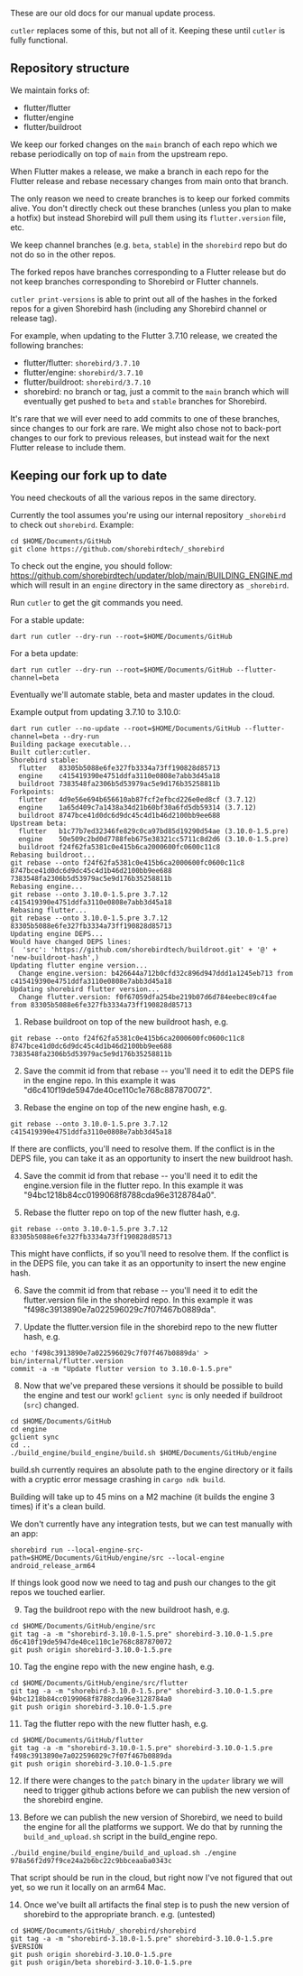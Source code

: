 These are our old docs for our manual update process.

`cutler` replaces some of this, but not all of it. Keeping these until
`cutler` is fully functional.

## Repository structure

We maintain forks of:
* flutter/flutter
* flutter/engine
* flutter/buildroot

We keep our forked changes on the `main` branch of each repo which we rebase
periodically on top of `main` from the upstream repo.

When Flutter makes a release, we make a branch in each repo for the Flutter
release and rebase necessary changes from main onto that branch.

The only reason we need to create branches is to keep our forked commits alive.
You don't directly check out these branches (unless you plan to make a hotfix)
but instead Shorebird will pull them using its `flutter.version` file, etc.

We keep channel branches (e.g. `beta`, `stable`) in the `shorebird` repo but
do not do so in the other repos.

The forked repos have branches corresponding to a Flutter release but do not
keep branches corresponding to Shorebird or Flutter channels.

`cutler print-versions` is able to print out all of the hashes in the forked
repos for a given Shorebird hash (including any Shorebird channel or release
tag).

For example, when updating to the Flutter 3.7.10 release, we created the
following branches:
* flutter/flutter: `shorebird/3.7.10`
* flutter/engine: `shorebird/3.7.10`
* flutter/buildroot: `shorebird/3.7.10`
* shorebird: no branch or tag, just a commit to the `main` branch which will
  eventually get pushed to `beta` and `stable` branches for Shorebird.

It's rare that we will ever need to add commits to one of these branches,
since changes to our fork are rare.  We might also chose not to back-port
changes to our fork to previous releases, but instead wait for the next
Flutter release to include them.

## Keeping our fork up to date

You need checkouts of all the various repos in the same directory.

Currently the tool assumes you're using our internal repository `_shorebird`
to check out `shorebird`.  Example:
```
cd $HOME/Documents/GitHub
git clone https://github.com/shorebirdtech/_shorebird
```
To check out the engine, you should follow:
https://github.com/shorebirdtech/updater/blob/main/BUILDING_ENGINE.md
which will result in an `engine` directory in the same directory as `_shorebird`.

Run `cutler` to get the git commands you need.

For a stable update:
```
dart run cutler --dry-run --root=$HOME/Documents/GitHub
```

For a beta update:
```
dart run cutler --dry-run --root=$HOME/Documents/GitHub --flutter-channel=beta
```

Eventually we'll automate stable, beta and master updates in the cloud.

Example output from updating 3.7.10 to 3.10.0:

```
dart run cutler --no-update --root=$HOME/Documents/GitHub --flutter-channel=beta --dry-run
Building package executable... 
Built cutler:cutler.
Shorebird stable:
  flutter   83305b5088e6fe327fb3334a73ff190828d85713
  engine    c415419390e4751ddfa3110e0808e7abb3d45a18
  buildroot 7383548fa2306b5d53979ac5e9d176b35258811b
Forkpoints:
  flutter   4d9e56e694b656610ab87fcf2efbcd226e0ed8cf (3.7.12)
  engine    1a65d409c7a1438a34d21b60bf30a6fd5db59314 (3.7.12)
  buildroot 8747bce41d0dc6d9dc45c4d1b46d2100bb9ee688
Upstream beta:
  flutter   b1c77b7ed32346fe829c0ca97bd85d19290d54ae (3.10.0-1.5.pre)
  engine    50e509c2bd0d7788feb675e38321cc5711c8d2d6 (3.10.0-1.5.pre)
  buildroot f24f62fa5381c0e415b6ca2000600fc0600c11c8
Rebasing buildroot...
git rebase --onto f24f62fa5381c0e415b6ca2000600fc0600c11c8 8747bce41d0dc6d9dc45c4d1b46d2100bb9ee688 7383548fa2306b5d53979ac5e9d176b35258811b
Rebasing engine...
git rebase --onto 3.10.0-1.5.pre 3.7.12 c415419390e4751ddfa3110e0808e7abb3d45a18
Rebasing flutter...
git rebase --onto 3.10.0-1.5.pre 3.7.12 83305b5088e6fe327fb3334a73ff190828d85713
Updating engine DEPS...
Would have changed DEPS lines:
(  'src': 'https://github.com/shorebirdtech/buildroot.git' + '@' + 'new-buildroot-hash',)
Updating flutter engine version...
  Change engine.version: b426644a712b0cfd32c896d947ddd1a1245eb713 from c415419390e4751ddfa3110e0808e7abb3d45a18
Updating shorebird flutter version...
  Change flutter.version: f0f67059dfa254be219b07d6d784eebec89c4fae from 83305b5088e6fe327fb3334a73ff190828d85713
```


1. Rebase buildroot on top of the new buildroot hash, e.g.
```
git rebase --onto f24f62fa5381c0e415b6ca2000600fc0600c11c8 8747bce41d0dc6d9dc45c4d1b46d2100bb9ee688 7383548fa2306b5d53979ac5e9d176b35258811b
```
2. Save the commit id from that rebase -- you'll need it to edit the DEPS file in
the engine repo.  In this example it was "d6c410f19de5947de40ce110c1e768c887870072".

3. Rebase the engine on top of the new engine hash, e.g.
```
git rebase --onto 3.10.0-1.5.pre 3.7.12 c415419390e4751ddfa3110e0808e7abb3d45a18
```
If there are conflicts, you'll need to resolve them.  If the conflict
is in the DEPS file, you can take it as an opportunity to insert the new
buildroot hash.

4. Save the commit id from that rebase -- you'll need it to edit the engine.version
file in the flutter repo.  In this example it was "94bc1218b84cc0199068f8788cda96e3128784a0".

5. Rebase the flutter repo on top of the new flutter hash, e.g.
```
git rebase --onto 3.10.0-1.5.pre 3.7.12 83305b5088e6fe327fb3334a73ff190828d85713
```
This might have conflicts, if so you'll need to resolve them.  If the conflict
is in the DEPS file, you can take it as an opportunity to insert the new
engine hash.

6. Save the commit id from that rebase -- you'll need it to edit the flutter.version
file in the shorebird repo.  In this example it was "f498c3913890e7a022596029c7f07f467b0889da".

7. Update the flutter.version file in the shorebird repo to the new flutter
hash, e.g.
```
echo 'f498c3913890e7a022596029c7f07f467b0889da' > bin/internal/flutter.version
commit -a -m "Update flutter version to 3.10.0-1.5.pre"
```

8. Now that we've prepared these versions it should be possible to build the
   engine and test our work!
   `gclient sync` is only needed if buildroot (`src`) changed.
```
cd $HOME/Documents/GitHub
cd engine
gclient sync
cd ..
./build_engine/build_engine/build.sh $HOME/Documents/GitHub/engine
```
build.sh currently requires an absolute path to the engine directory or it fails
with a cryptic error message crashing in `cargo ndk build`.

Building will take up to 45 mins on a M2 machine (it builds the engine 3 times)
if it's a clean build.

We don't currently have any integration tests, but we can test manually with an
app:
```
shorebird run --local-engine-src-path=$HOME/Documents/GitHub/engine/src --local-engine android_release_arm64
```

If things look good now we need to tag and push our changes to the git repos
we touched earlier.

9. Tag the buildroot repo with the new buildroot hash, e.g.
```
cd $HOME/Documents/GitHub/engine/src
git tag -a -m "shorebird-3.10.0-1.5.pre" shorebird-3.10.0-1.5.pre d6c410f19de5947de40ce110c1e768c887870072
git push origin shorebird-3.10.0-1.5.pre
```

10. Tag the engine repo with the new engine hash, e.g.
```
cd $HOME/Documents/GitHub/engine/src/flutter
git tag -a -m "shorebird-3.10.0-1.5.pre" shorebird-3.10.0-1.5.pre 94bc1218b84cc0199068f8788cda96e3128784a0
git push origin shorebird-3.10.0-1.5.pre
```

11. Tag the flutter repo with the new flutter hash, e.g.
```
cd $HOME/Documents/GitHub/flutter
git tag -a -m "shorebird-3.10.0-1.5.pre" shorebird-3.10.0-1.5.pre f498c3913890e7a022596029c7f07f467b0889da
git push origin shorebird-3.10.0-1.5.pre
```

12. If there were changes to the `patch` binary in the `updater` library we
will need to trigger github actions before we can publish the new version of
the shorebird engine.

13. Before we can publish the new version of Shorebird, we need to build the
engine for all the platforms we support.  We do that by running the
`build_and_upload.sh` script in the build_engine repo.

```
./build_engine/build_engine/build_and_upload.sh ./engine 978a56f2d97f9ce24a2b6bc22c9bbceaaba0343c  
```

That script should be run in the cloud, but right now I've not figured that out
yet, so we run it locally on an arm64 Mac.

14. Once we've built all artifacts the final step is to push the new version
of shorebird to the appropriate branch.  e.g.
(untested)
```
cd $HOME/Documents/GitHub/_shorebird/shorebird
git tag -a -m "shorebird-3.10.0-1.5.pre" shorebird-3.10.0-1.5.pre $VERSION
git push origin shorebird-3.10.0-1.5.pre
git push origin/beta shorebird-3.10.0-1.5.pre
```